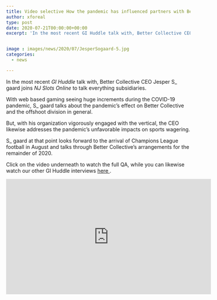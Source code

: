 ```yaml
---
title: Video selective How the pandemic has influenced partners with Better Collective CEO Jesper S gaard
author: xforeal 
type: post
date: 2020-07-21T00:00:00+00:00
excerpt: 'In the most recent GI Huddle talk with, Better Collective CEO Jesper Sgaard joins NJ Slots Online to talk all things affiliates '


image : images/news/2020/07/JesperSogaard-5.jpg
categories:
  - news

---
```

In the most recent _GI Huddle_ talk with, Better Collective CEO Jesper S_ gaard joins _NJ Slots Online_ to talk everything subsidiaries. 

With web based gaming seeing huge increments during the COVID-19 pandemic, S_ gaard talks about the pandemic&#8217;s effect on Better Collective and the offshoot division in general. 

But, with his organization vigorously engaged with the vertical, the CEO likewise addresses the pandemic&#8217;s unfavorable impacts on sports wagering. 

S_ gaard at that point looks forward to the arrival of Champions League football in August and talks through Better Collective&#8217;s arrangements for the remainder of 2020. 

Click on the video underneath to watch the full QA, while you can likewise watch our other GI Huddle interviews <a href="https://www.youtube.com/channel/UCP89uYqGA6H3koLTVj2QkiQ" rel="noopener noreferrer" target="_blank">here </a>. 

<div class="videoWrapper">
  <iframe loading="lazy" allowfullscreen="allowfullscreen" frameborder="0" height="315" src="https://www.youtube.com/embed/3T_5AdOq_qk" width="560" />
</div>